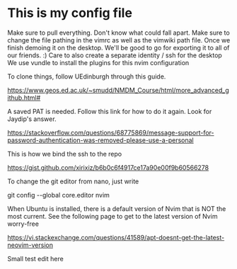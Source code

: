# This is my config file
Make sure to pull everything. Don't know what could fall apart.
Make sure to change the file pathing in the vimrc as well as the vimwiki path file.
Once we finish demoing it on the desktop. We'll be good to go for exporting it to all of our friends. :)
Care to also create a separate identity / ssh for the desktop 
We use vundle to install the plugins for this nvim configuration

To clone things, follow UEdinburgh through this guide.

https://www.geos.ed.ac.uk/~smudd/NMDM_Course/html/more_advanced_github.html#

A saved PAT is needed. Follow this link for how to do it again. Look for Jaydip's answer.

https://stackoverflow.com/questions/68775869/message-support-for-password-authentication-was-removed-please-use-a-personal

This is how we bind the ssh to the repo

https://gist.github.com/xirixiz/b6b0c6f4917ce17a90e00f9b60566278

To change the git editor from nano, just write 

git config --global core.editor nvim

When Ubuntu is installed, there is a default version of Nvim that is NOT the most current.
See the following page to get to the latest version of Nvim worry-free

https://vi.stackexchange.com/questions/41589/apt-doesnt-get-the-latest-neovim-version

Small test edit here

